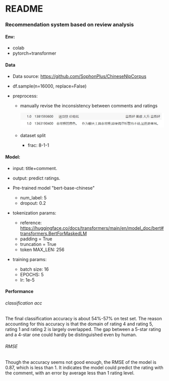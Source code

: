 # README

### Recommendation system based on review analysis

#### Env:

+ colab
+ pytorch+transformer



#### Data

+ Data source: https://github.com/SophonPlus/ChineseNlpCorpus
+ df.sample(n=16000, replace=False)

+ preprocess: 

  + manually revise the inconsistency between comments and ratings

    ![](./img/inconsistency/fig1.png)

  + dataset split

    +  frac: 8-1-1

#### Model:

+ input: title+comment.
+ output: predict ratings.

+ Pre-trained model "bert-base-chinese"
  + num_label: 5
  + dropout: 0.2
+ tokenization params:
  + reference: https://huggingface.co/docs/transformers/main/en/model_doc/bert#transformers.BertForMaskedLM
  + padding = True
  + truncation = True
  + token MAX_LEN: 256
+ training params:
  + batch size: 16
  + EPOCHS: 5
  + lr: 1e-5

#### Performance

###### classification acc

The final classification accuracy is about 54%-57% on test set. The reason accounting for this accuracy is that the domain of rating 4 and rating 5, rating 1 and rating 2 is largely overlapped. The gap between a 5-star rating and a 4-star one could hardly be distinguished even by human.

###### RMSE

Though the accuracy seems not good enough, the RMSE of the model is 0.87, which is less than 1. It indicates the model could predict the rating with the comment, with an error by average less than 1 rating level. 